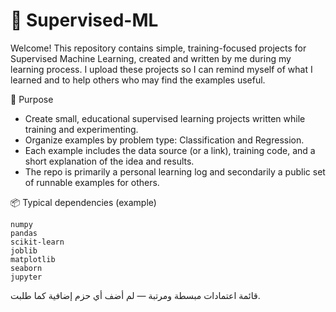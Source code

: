 # 🤖 Supervised-ML

Welcome! This repository contains simple, training-focused projects for Supervised Machine Learning, created and written by me during my learning process. I upload these projects so I can remind myself of what I learned and to help others who may find the examples useful.

📝 Purpose
- Create small, educational supervised learning projects written while training and experimenting.
- Organize examples by problem type: Classification and Regression.
- Each example includes the data source (or a link), training code, and a short explanation of the idea and results.
- The repo is primarily a personal learning log and secondarily a public set of runnable examples for others.

📦 Typical dependencies (example)

```
numpy
pandas
scikit-learn
joblib
matplotlib
seaborn
jupyter
```

قائمة اعتمادات مبسطة ومرتبة — لم أضف أي حزم إضافية كما طلبت.
